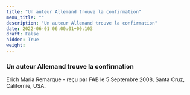 ```yaml
---
title: "Un auteur Allemand trouve la confirmation"
menu_title: ""
description: "Un auteur Allemand trouve la confirmation"
date: 2022-06-01 06:00:01+00:103
draft: False
hidden: True
weight:
---
```

### Un auteur Allemand trouve la confirmation

Erich Maria Remarque - reçu par FAB le 5 Septembre 2008, Santa Cruz, Californie, USA.



